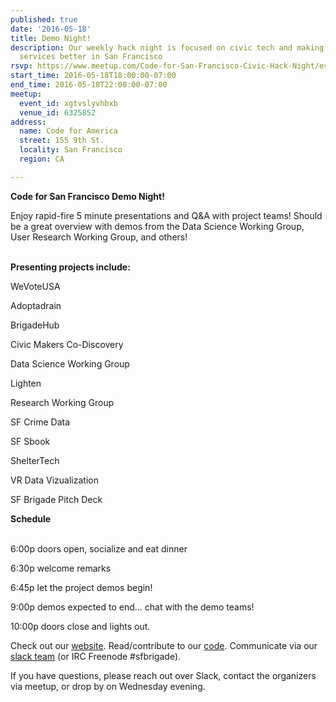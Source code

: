 ```yaml
---
published: true
date: '2016-05-18'
title: Demo Night!
description: Our weekly hack night is focused on civic tech and making government
  services better in San Francisco
rsvp: https://www.meetup.com/Code-for-San-Francisco-Civic-Hack-Night/events/230155661/
start_time: 2016-05-18T18:00:00-07:00
end_time: 2016-05-18T22:00:00-07:00
meetup:
  event_id: xgtvslyvhbxb
  venue_id: 6325852
address:
  name: Code for America
  street: 155 9th St.
  locality: San Francisco
  region: CA

---
```

<!-- imported via scripts/generate-events-from-meetup -->
<p><b>Code for San Francisco Demo Night!</b></p> <p>Enjoy rapid-fire 5 minute presentations and Q&amp;A with project teams! Should be a great overview with demos from the Data Science Working Group, User Research Working Group, and others!</p> <p><br/><b>Presenting projects include:</b></p> <p>WeVoteUSA</p> <p>Adoptadrain</p> <p>BrigadeHub</p> <p>Civic Makers Co-Discovery</p> <p>Data Science Working Group</p> <p>Lighten</p> <p>Research Working Group</p> <p>SF Crime Data</p> <p>SF Sbook</p> <p>ShelterTech</p> <p>VR Data Vizualization</p> <p>SF Brigade Pitch Deck</p> <p><b>Schedule</b></p> <p><br/>6:00p doors open, socialize and eat dinner</p> <p>6:30p welcome remarks</p> <p>6:45p let the project demos begin!</p> <p>9:00p demos expected to end... chat with the demo teams!</p> <p>10:00p doors close and lights out.</p> <p>Check out our <a href="http://codeforsanfrancisco.org/">website</a>. Read/contribute to our <a href="https://github.com/sfbrigade">code</a>. Communicate via our <a href="http://c4a.me/cfsfslack">slack team</a> (or IRC Freenode #sfbrigade). </p> <p>If you have questions, please reach out over Slack, contact the organizers via meetup, or drop by on Wednesday evening.</p> 

